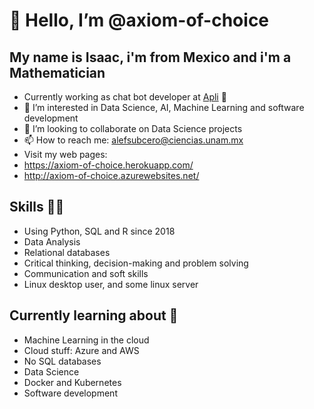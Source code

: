 # 👋 Hello, I’m @axiom-of-choice
## My name is Isaac, i'm from Mexico and i'm a Mathematician
- Currently working as chat bot developer at [Apli](https://www.apli.jobs/) 🤖
- 👀 I’m interested in Data Science, AI, Machine Learning and software development
- 💞️ I’m looking to collaborate on Data Science projects
- 📫 How to reach me: alefsubcero@ciencias.unam.mx
- Visit my web pages: 
- https://axiom-of-choice.herokuapp.com/
- http://axiom-of-choice.azurewebsites.net/

## Skills 👨‍💻
* Using Python, SQL and R since 2018
* Data Analysis
* Relational databases
* Critical thinking, decision-making and problem solving 
* Communication and soft skills
* Linux desktop user, and some linux server

## Currently learning about 🌱
- Machine Learning in the cloud
- Cloud stuff: Azure and AWS
- No SQL databases
- Data Science
- Docker and Kubernetes
- Software development
<!---
axiom-of-choice/axiom-of-choice is a ✨ special ✨ repository because its `README.md` (this file) appears on your GitHub profile.
You can click the Preview link to take a look at your changes.
--->
